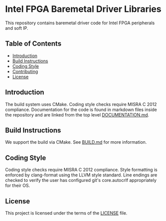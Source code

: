 # Intel FPGA Baremetal Driver Libraries

This repository contains baremetal driver code for Intel FPGA peripherals and soft IP.

## Table of Contents
- [Introduction](#introduction)
- [Build Instructions](#build-instructions)
- [Coding Style](#coding-style)
- [Contributing](#contributing)
- [License](#license)

## Introduction

The build system uses CMake. Coding style checks require MISRA C 2012 compliance. Documentation for the code is found in markdown files inside the repository and are linked from the top level [DOCUMENTATION.md](DOCUMENTATION.md).

## Build Instructions

We support the build via CMake. See [BUILD.md](BUILD.md) for more information.

## Coding Style

Coding style checks require MISRA C 2012 compliance. Style formatting is enforced by clang-format using the LLVM style standard. Line endings are checked to verify the user has configured git's core.autocrlf appropriately for their OS.

## License

This project is licensed under the terms of the [LICENSE](LICENSE) file.